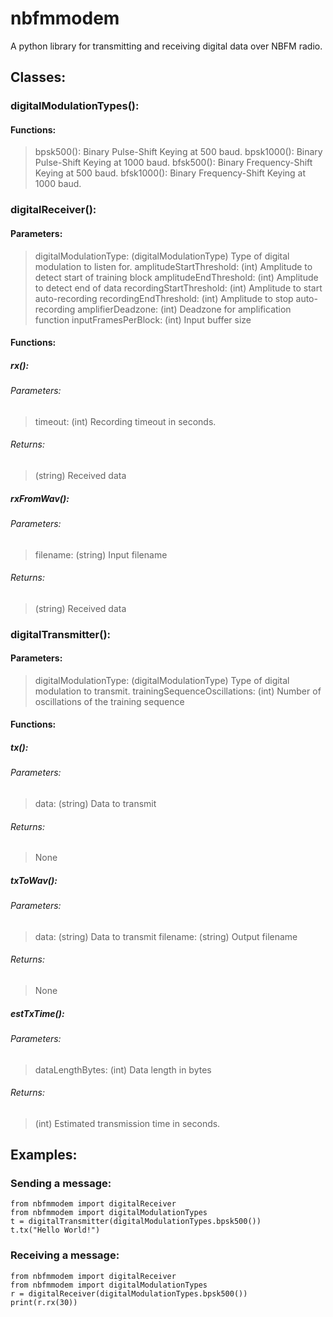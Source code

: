 # nbfmmodem
A python library for transmitting and receiving digital data over NBFM radio.
## Classes:
### digitalModulationTypes():
#### Functions:
> bpsk500(): Binary Pulse-Shift Keying at 500 baud.
> bpsk1000(): Binary Pulse-Shift Keying at 1000 baud.
> bfsk500(): Binary Frequency-Shift Keying at 500 baud.
> bfsk1000(): Binary Frequency-Shift Keying at 1000 baud.
### digitalReceiver():
#### Parameters:
> digitalModulationType: (digitalModulationType) Type of digital modulation to listen for.
> amplitudeStartThreshold: (int) Amplitude to detect start of training block
> amplitudeEndThreshold: (int) Amplitude to detect end of data
> recordingStartThreshold: (int) Amplitude to start auto-recording
> recordingEndThreshold: (int) Amplitude to stop auto-recording
> amplifierDeadzone: (int) Deadzone for amplification function
> inputFramesPerBlock: (int) Input buffer size
#### Functions:
##### rx():
###### Parameters:
> timeout: (int) Recording timeout in seconds.
###### Returns:
> (string) Received data
##### rxFromWav():
###### Parameters:
> filename: (string) Input filename
###### Returns:
> (string) Received data
### digitalTransmitter():
#### Parameters:
> digitalModulationType: (digitalModulationType) Type of digital modulation to transmit.
> trainingSequenceOscillations: (int) Number of oscillations of the training sequence
#### Functions:
##### tx():
###### Parameters:
> data: (string) Data to transmit
###### Returns:
> None
##### txToWav():
###### Parameters:
> data: (string) Data to transmit
> filename: (string) Output filename
###### Returns:
> None
##### estTxTime():
###### Parameters:
> dataLengthBytes: (int) Data length in bytes
###### Returns:
> (int) Estimated transmission time in seconds.
## Examples:
### Sending a message:
```
from nbfmmodem import digitalReceiver
from nbfmmodem import digitalModulationTypes
t = digitalTransmitter(digitalModulationTypes.bpsk500())
t.tx("Hello World!")
```
### Receiving a message:
```
from nbfmmodem import digitalReceiver
from nbfmmodem import digitalModulationTypes
r = digitalReceiver(digitalModulationTypes.bpsk500())
print(r.rx(30))
```